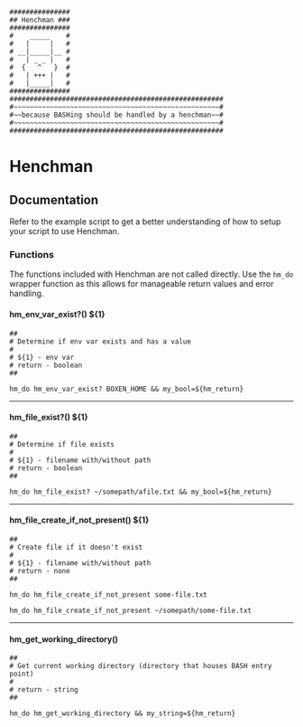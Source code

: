 ```
###############
## Henchman ###
###############
#    _____    #
#   |     |   #
# __|_____|__ #
#   | _ _ |   #
#  {   ^   }  #
#   | +++ |   #
#   |_____|   #
###############
#####################################################
#~~~~~~~~~~~~~~~~~~~~~~~~~~~~~~~~~~~~~~~~~~~~~~~~~~~#
#~~because BASHing should be handled by a henchman~~#
#~~~~~~~~~~~~~~~~~~~~~~~~~~~~~~~~~~~~~~~~~~~~~~~~~~~#
#####################################################
```

# Henchman

## Documentation

Refer to the example script to get a better understanding of how to setup your script to use Henchman.

### Functions

The functions included with Henchman are not called directly. Use the `hm_do` wrapper function as this allows for manageable return values and error handling.

#### hm_env_var_exist?() ${1}
```
##
# Determine if env var exists and has a value
#
# ${1} - env var
# return - boolean
##
```
`hm_do hm_env_var_exist? BOXEN_HOME && my_bool=${hm_return}`

***

#### hm_file_exist?() ${1}
```
##
# Determine if file exists
#
# ${1} - filename with/without path
# return - boolean
##
```
`hm_do hm_file_exist? ~/somepath/afile.txt && my_bool=${hm_return}`

***

#### hm_file_create_if_not_present() ${1}
```
##
# Create file if it doesn't exist
#
# ${1} - filename with/without path
# return - none
##
```
`hm_do hm_file_create_if_not_present some-file.txt`

`hm_do hm_file_create_if_not_present ~/somepath/some-file.txt`

***

#### hm_get_working_directory()
```
##
# Get current working directory (directory that houses BASH entry point)
#
# return - string
##
```
`hm_do hm_get_working_directory && my_string=${hm_return}`
